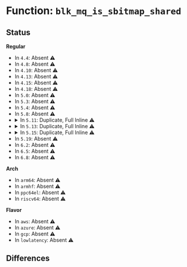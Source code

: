 # Function: <code>blk_mq_is_sbitmap_shared</code>

## Status
<b>Regular</b>
<ul>
<li>
In <code>4.4</code>: Absent ⚠️
</li>
<li>
In <code>4.8</code>: Absent ⚠️
</li>
<li>
In <code>4.10</code>: Absent ⚠️
</li>
<li>
In <code>4.13</code>: Absent ⚠️
</li>
<li>
In <code>4.15</code>: Absent ⚠️
</li>
<li>
In <code>4.18</code>: Absent ⚠️
</li>
<li>
In <code>5.0</code>: Absent ⚠️
</li>
<li>
In <code>5.3</code>: Absent ⚠️
</li>
<li>
In <code>5.4</code>: Absent ⚠️
</li>
<li>
In <code>5.8</code>: Absent ⚠️
</li>
<li>
<details>
<summary>In <code>5.11</code>: Duplicate, Full Inline ⚠️</summary>

**Collision:** Static Duplication

**Inline:** Full

**Transformation:** False

**Instances:**

```
In block/blk-flush.c (ffffffff81563c37)
Location: block/blk-mq.h:162
Inline: True
Inline callers:
  - block/blk-flush.c:mq_flush_data_end_io
  - block/blk-flush.c:flush_end_io
```
```
In block/blk-mq.c (ffffffff81570dda)
Location: block/blk-mq.h:162
Inline: True
Inline callers:
  - block/blk-mq.c:blk_mq_update_nr_requests
  - block/blk-mq.c:blk_mq_free_tag_set
  - block/blk-mq.c:blk_mq_alloc_tag_set
  - block/blk-mq.c:blk_mq_dispatch_rq_list
  - block/blk-mq.c:blk_mq_dispatch_rq_list
  - block/blk-mq.c:blk_mq_get_driver_tag
  - block/blk-mq.c:__blk_mq_get_driver_tag
  - block/blk-mq.c:blk_mq_free_request
```
```
In block/blk-mq-tag.c (ffffffff81570f7f)
Location: block/blk-mq.h:162
Inline: True
Inline callers:
  - block/blk-mq-tag.c:__blk_mq_get_tag
  - block/blk-mq-tag.c:__blk_mq_tag_idle
  - block/blk-mq-tag.c:__blk_mq_tag_busy
```
</details>
</li>
<li>
<details>
<summary>In <code>5.13</code>: Duplicate, Full Inline ⚠️</summary>

**Collision:** Static Duplication

**Inline:** Full

**Transformation:** False

**Instances:**

```
In block/elevator.c (ffffffff81565cb0)
Location: block/blk-mq.h:163
Inline: True
Inline callers:
  - block/elevator.c:elevator_init_mq
```
```
In block/blk-flush.c (ffffffff8156c3b7)
Location: block/blk-mq.h:163
Inline: True
Inline callers:
  - block/blk-flush.c:mq_flush_data_end_io
  - block/blk-flush.c:flush_end_io
```
```
In block/blk-mq.c (ffffffff81578d1e)
Location: block/blk-mq.h:163
Inline: True
Inline callers:
  - block/blk-mq.c:blk_mq_update_nr_requests
  - block/blk-mq.c:blk_mq_free_tag_set
  - block/blk-mq.c:blk_mq_alloc_tag_set
  - block/blk-mq.c:blk_mq_submit_bio
  - block/blk-mq.c:blk_mq_dispatch_rq_list
  - block/blk-mq.c:blk_mq_dispatch_rq_list
  - block/blk-mq.c:blk_mq_get_driver_tag
  - block/blk-mq.c:blk_mq_get_driver_tag
  - block/blk-mq.c:blk_mq_free_request
```
```
In block/blk-mq-tag.c (ffffffff81579ed5)
Location: block/blk-mq.h:163
Inline: True
Inline callers:
  - block/blk-mq-tag.c:blk_mq_free_tags
  - block/blk-mq-tag.c:blk_mq_init_tags
  - block/blk-mq-tag.c:__blk_mq_get_tag
  - block/blk-mq-tag.c:__blk_mq_tag_idle
  - block/blk-mq-tag.c:__blk_mq_tag_busy
```
</details>
</li>
<li>
<details>
<summary>In <code>5.15</code>: Duplicate, Full Inline ⚠️</summary>

**Collision:** Static Duplication

**Inline:** Full

**Transformation:** False

**Instances:**

```
In block/elevator.c (ffffffff815ca0ba)
Location: block/blk-mq.h:165
Inline: True
Inline callers:
  - block/elevator.c:elevator_init_mq
```
```
In block/blk-flush.c (ffffffff815d0857)
Location: block/blk-mq.h:165
Inline: True
Inline callers:
  - block/blk-flush.c:mq_flush_data_end_io
  - block/blk-flush.c:flush_end_io
```
```
In block/blk-mq.c (ffffffff815dddea)
Location: block/blk-mq.h:165
Inline: True
Inline callers:
  - block/blk-mq.c:blk_mq_update_nr_requests
  - block/blk-mq.c:blk_mq_update_nr_requests
  - block/blk-mq.c:blk_mq_update_nr_requests
  - block/blk-mq.c:blk_mq_free_tag_set
  - block/blk-mq.c:blk_mq_alloc_tag_set
  - block/blk-mq.c:blk_mq_submit_bio
  - block/blk-mq.c:blk_mq_dispatch_rq_list
  - block/blk-mq.c:blk_mq_dispatch_rq_list
  - block/blk-mq.c:blk_mq_get_driver_tag
  - block/blk-mq.c:blk_mq_get_driver_tag
  - block/blk-mq.c:blk_mq_free_request
```
```
In block/blk-mq-tag.c (ffffffff815df1f5)
Location: block/blk-mq.h:165
Inline: True
Inline callers:
  - block/blk-mq-tag.c:blk_mq_free_tags
  - block/blk-mq-tag.c:blk_mq_init_tags
  - block/blk-mq-tag.c:__blk_mq_get_tag
  - block/blk-mq-tag.c:__blk_mq_tag_idle
  - block/blk-mq-tag.c:__blk_mq_tag_busy
```
```
In block/blk-mq-sched.c (ffffffff815e1169)
Location: block/blk-mq.h:165
Inline: True
Inline callers:
  - block/blk-mq-sched.c:blk_mq_exit_sched
  - block/blk-mq-sched.c:blk_mq_init_sched
  - block/blk-mq-sched.c:blk_mq_init_sched
```
</details>
</li>
<li>
In <code>5.19</code>: Absent ⚠️
</li>
<li>
In <code>6.2</code>: Absent ⚠️
</li>
<li>
In <code>6.5</code>: Absent ⚠️
</li>
<li>
In <code>6.8</code>: Absent ⚠️
</li>
</ul>
<b>Arch</b>
<ul>
<li>
In <code>arm64</code>: Absent ⚠️
</li>
<li>
In <code>armhf</code>: Absent ⚠️
</li>
<li>
In <code>ppc64el</code>: Absent ⚠️
</li>
<li>
In <code>riscv64</code>: Absent ⚠️
</li>
</ul>
<b>Flavor</b>
<ul>
<li>
In <code>aws</code>: Absent ⚠️
</li>
<li>
In <code>azure</code>: Absent ⚠️
</li>
<li>
In <code>gcp</code>: Absent ⚠️
</li>
<li>
In <code>lowlatency</code>: Absent ⚠️
</li>
</ul>

## Differences
